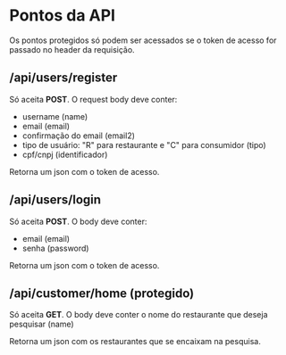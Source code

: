 # Pontos da API
Os pontos protegidos só podem ser acessados se o token de acesso for passado no header da requisição.

## /api/users/register
Só aceita **POST**. O request body deve conter:
- username (name)
- email (email)
- confirmação do email (email2)
- tipo de usuário: "R" para restaurante e "C" para consumidor (tipo)
- cpf/cnpj (identificador)

Retorna um json com o token de acesso.

## /api/users/login
Só aceita **POST**. O body deve conter:
- email (email)
- senha (password)

Retorna um json com o token de acesso.

## /api/customer/home (protegido)
Só aceita **GET**. O body deve conter o nome do restaurante que deseja pesquisar (name)

Retorna um json com os restaurantes que se encaixam na pesquisa.
